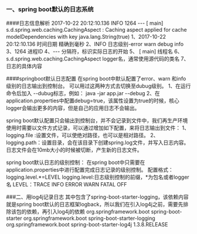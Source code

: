 ### 一、spring boot默认的日志系统
####日志信息解析
2017-10-22 20:12:10.136  INFO 1264 --- [           main] s.d.spring.web.caching.CachingAspect     : Caching aspect applied for cache modelDependencies with key java.lang.String(true)
1、2017-10-22 20:12:10.136   时间日期  精确到毫秒
2、INFO  日志级别-error warn debug info
3、1264  进程ID
4、--- 分隔符，标识实际日志的开始
5、 [           main]  线程名
6、 s.d.spring.web.caching.CachingAspect   logger名，通常使用源代码的类名
7、日志的具体内容

####springboot默认日志配置
在spring boot中默认配置了error、warn 和info级别的日志输出到控制台。
可以用过这两种方式去切换至dubug级别。
1、在运行命令后加入 --dubug标志，例如： java -jar app.jar --debug
2、在application.properties中配置debug=true，该属性设置为true的时候，核心logger会输出更多的内容，但是自己的应用日志不会输出。

spring boot默认配置只会输出到控制台，并不会记录到文件中，我们再生产环境使用时需要以文件方式记录，可以通过增加如下配置，来将日志输出到文件：
1、logging.file :设置文件，可以使绝对路径，也可以是相对路径。
2、logging.path：设置目录，会在该目录下创建spring.log文件，并写入日志内容。
日志文件会在10mb大小的时候被切断，产生新的日志文件。

spring boot默认日志的级别控制：
在spring boot中只需要在application.properties中进行配置完成日志记录的级别控制。
配置格式：logging.level.*=LEVEL
logging.level:日志级别控制的前缀，*为包名或者logger名
LEVEL：TRACE INFO ERROR WARN FATAL OFF


###二、用log4j记录日志
其中包含了spring-boot-starter-logging，该依赖内容就是spring boot默认的日志框架logback，所以我们在引入log4j之前，需要先排除该包的依赖，再引入log4j的依赖
        <dependency>
			<groupId>org.springframework.boot</groupId>
			<artifactId>spring-boot-starter</artifactId>
			<exclusions>
				<exclusion>
					<groupId>org.springframework.boot</groupId>
					<artifactId>spring-boot-starter-logging</artifactId>
				</exclusion>
			</exclusions>
		</dependency>
		<dependency>
			<groupId>org.springframework.boot</groupId>
			<artifactId>spring-boot-starter-log4j</artifactId>
			<version>1.3.8.RELEASE</version>
		</dependency>